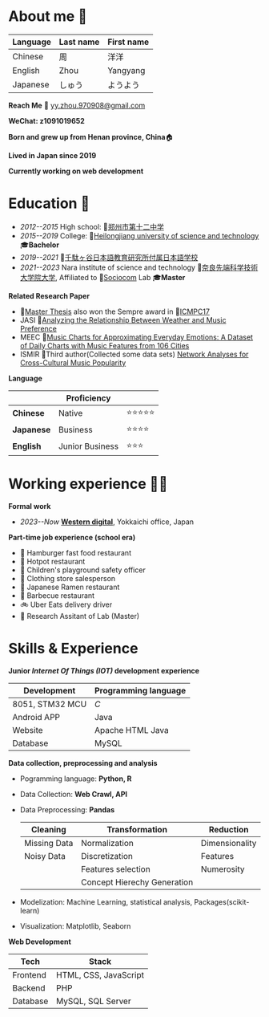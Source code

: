 # About me 👋

| **Language** | **Last name** | **First name** |
| --- | --- | --- |
| Chinese | 周 | 洋洋 |
| English | Zhou | Yangyang |
| Japanese | しゅう | ようよう |

**Reach Me** 📧 <yy.zhou.970908@gmail.com>

**WeChat: z1091019652**

**Born and grew up from Henan province, China**🏠

**Lived in Japan since 2019**

**Currently working on web development**

# Education 🏫
- *2012--2015* High school: 🔗[郑州市第十二中学](https://baike.baidu.com/item/%E9%83%91%E5%B7%9E%E5%B8%82%E7%AC%AC%E5%8D%81%E4%BA%8C%E4%B8%AD%E5%AD%A6/6119739)
- *2015--2019* College: 🔗[Heilongjiang university of science and technology](https://en.wikipedia.org/wiki/Heilongjiang_University_of_Science_and_Technology) 🎓**Bachelor**
- *2019--2021* 🔗[千駄ヶ谷日本語教育研究所付属日本語学校](https://www.jp-sji.org/jpc/)
- *2021--2023* Nara institute of science and technology 🔗[奈良先端科学技術大学院大学](https://www.naist.jp/), Affiliated to 🔗[Sociocom](https://sociocom.naist.jp/) Lab 🎓**Master**

**Related Research Paper**
- 🔗[Master Thesis](https://naist.repo.nii.ac.jp/record/11925/files/R018287.pdf) also won the Sempre award in 🔗[ICMPC17](https://jsmpc.org/ICMPC17/wp-content/uploads/2023/09/ICMPC17_Awards_final.pdf)
- JASI  🔗[Analyzing the Relationship Between Weather and Music Preference](https://www.jstage.jst.go.jp/article/pjsai/JSAI2022/0/JSAI2022_1S4IS103/_pdf)
- MEEC  🔗[Music Charts for Approximating Everyday Emotions: A Dataset of Daily Charts with Music Features from 106 Cities](https://ieeexplore.ieee.org/document/10086019)
- ISMIR 🔗Third author(Collected some data sets) [Network Analyses for Cross-Cultural Music Popularity](https://psyarxiv.com/fp75z/)

**Language**

|  | Proficiency |  |
| --- | --- | --- |
| **Chinese** | Native | ⭐⭐⭐⭐⭐ |
| **Japanese** | Business | ⭐⭐⭐⭐ |
| **English** |Junior Business | ⭐⭐⭐ |

# Working experience 👨‍💼
**Formal work**
- *2023--Now* **[Western digital](https://www.westerndigital.com/ja-jp/company/office-locations)**, Yokkaichi office, Japan

**Part-time job experience (school era)**
- 🍔 Hamburger fast food restaurant
- 🍲 Hotpot restaurant
- 🛝 Children's playground safety officer
- 👚 Clothing store salesperson
- 🍝 Japanese Ramen restaurant
- 🥩 Barbecue restaurant
- 🚲 Uber Eats delivery driver
- 📑 Research Assitant of Lab (Master)
  
# Skills & Experience

**Junior *Internet Of Things (IOT)* development experience**
      
   | Development | Programming language |
   | -- | -- |
   | 8051, STM32 MCU | *C* |
   | Android APP | Java |
   | Website | Apache HTML Java |
   | Database | MySQL |
  
**Data collection, preprocessing and analysis**

  - Pogramming language: **Python, R**
  - Data Collection: **Web Crawl, API**
  - Data Preprocessing: **Pandas**

     | Cleaning | Transformation | Reduction |
     | --- | --- | --- |
     | Missing Data | Normalization | Dimensionality |
     | Noisy Data | Discretization | Features |
     | | Features selection | Numerosity |
     | | Concept Hierechy Generation | |

  - Modelization: Machine Learning, statistical analysis, Packages(scikit-learn)
  - Visualization: Matplotlib, Seaborn

**Web Development**

  | Tech | Stack |
  | --- | --- |
  | Frontend | HTML, CSS, JavaScript |
  | Backend | PHP |
  | Database | MySQL, SQL Server |
  
<!--
**zhouyangyang369/zhouyangyang369** is a ✨ _special_ ✨ repository because its `README.md` (this file) appears on your GitHub profile.

Here are some ideas to get you started:

- 🔭 I’m currently working on ...
- 🌱 I’m currently learning ...
- 👯 I’m looking to collaborate on ...
- 🤔 I’m looking for help with ...
- 💬 Ask me about ...
- 📫 How to reach me: ...
- 😄 Pronouns: ...
- ⚡ Fun fact: ...
-->
